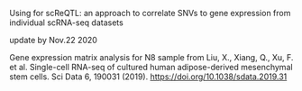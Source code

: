 Using for scReQTL: an approach to correlate SNVs to gene expression from individual scRNA-seq datasets

update by Nov.22 2020

Gene expression matrix analysis for N8 sample from Liu, X., Xiang, Q., Xu, F. et al. Single-cell RNA-seq of cultured human adipose-derived mesenchymal stem cells. Sci Data 6, 190031 (2019). https://doi.org/10.1038/sdata.2019.31

